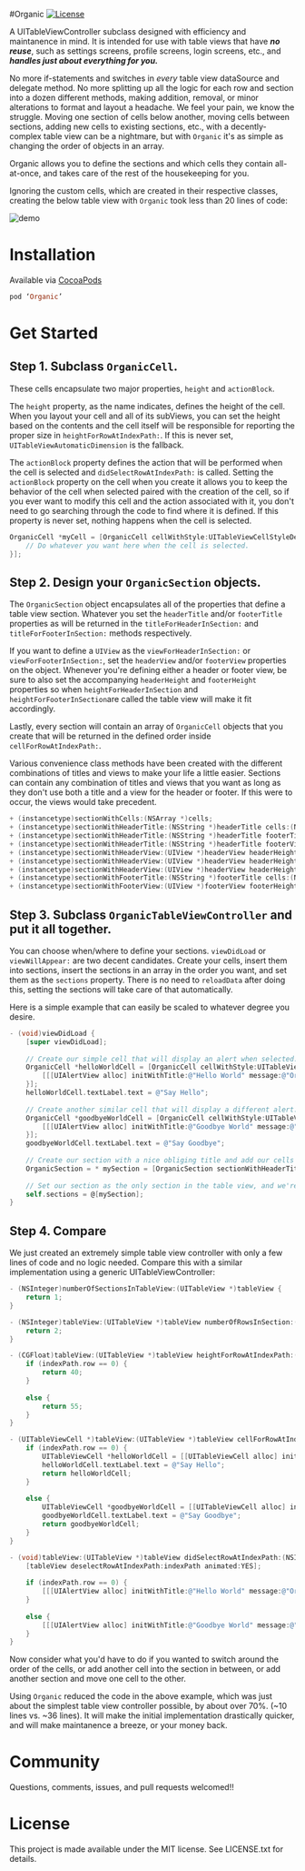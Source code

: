 #Organic [![License](http://img.shields.io/:license-mit-blue.svg)](http://doge.mit-license.org)

A UITableViewController subclass designed with efficiency and maintanence in mind. It is intended for use with table views that have ***no reuse***, such as settings screens, profile screens, login screens, etc., and ***handles just about everything for you.***

No more if-statements and switches in *every* table view dataSource and delegate method. No more splitting up all the logic for each row and section into a dozen different methods, making addition, removal, or minor alterations to format and layout a headache. We feel your pain, we know the struggle. Moving one section of cells below another, moving cells between sections, adding new cells to existing sections, etc., with a decently-complex table view can be a nightmare, but with `Organic` it's as simple as changing the order of objects in an array.

Organic allows you to define the sections and which cells they contain all-at-once, and takes care of the rest of the housekeeping for you.

Ignoring the custom cells, which are created in their respective classes, creating the below table view with `Organic` took less than 20 lines of code:

![demo](Screenshots/demo.png)



Installation
===

Available via [CocoaPods](http://cocoapods.org/?q=Organic)

```ruby
pod ‘Organic’
```

Get Started
====

Step 1. Subclass `OrganicCell`.
---

These cells encapsulate two major properties, `height` and `actionBlock`.

The `height` property, as the name indicates, defines the height of the cell. When you layout your cell and all of its subViews, you can set the height based on the contents and the cell itself will be responsible for reporting the proper size in `heightForRowAtIndexPath:`. If this is never set, `UITableViewAutomaticDimension` is the fallback.

The `actionBlock` property defines the action that will be performed when the cell is selected and `didSelectRowAtIndexPath:` is called. Setting the `actionBlock` property on the cell when you create it allows you to keep the behavior of the cell when selected paired with the creation of the cell, so if you ever want to modify this cell and the action associated with it, you don't need to go searching through the code to find where it is defined.  If this property is never set, nothing happens when the cell is selected.

```objective-c
OrganicCell *myCell = [OrganicCell cellWithStyle:UITableViewCellStyleDefault height:44 actionBlock:^{
	// Do whatever you want here when the cell is selected.
}];
```

Step 2. Design your `OrganicSection` objects.
---

The `OrganicSection` object encapsulates all of the properties that define a table view section. Whatever you set the `headerTitle` and/or `footerTitle` properties as will be returned in the `titleForHeaderInSection:` and `titleForFooterInSection:` methods respectively. 

If you want to define a `UIView` as the `viewForHeaderInSection:` or `viewForFooterInSection:`, set the `headerView` and/or `footerView` properties on the object. Whenever you're defining either a header or footer view, be sure to also set the accompanying `headerHeight` and `footerHeight` properties so when `heightForHeaderInSection` and `heightForFooterInSection`are called the table view will make it fit accordingly.

Lastly, every section will contain an array of `OrganicCell` objects that you create that will be returned in the defined order inside `cellForRowAtIndexPath:`.

Various convenience class methods have been created with the different combinations of titles and views to make your life a little easier. Sections can contain any combination of titles and views that you want as long as they don't use both a title and a view for the header or footer. If this were to occur, the views would take precedent.

```objective-c
+ (instancetype)sectionWithCells:(NSArray *)cells;
+ (instancetype)sectionWithHeaderTitle:(NSString *)headerTitle cells:(NSArray *)cells;
+ (instancetype)sectionWithHeaderTitle:(NSString *)headerTitle footerTitle:(NSString *)footerTitle cells:(NSArray *)cells;
+ (instancetype)sectionWithHeaderTitle:(NSString *)headerTitle footerView:(UIView *)footerView footerHeight:(CGFloat)footerHeight cells:(NSArray *)cells;
+ (instancetype)sectionWithHeaderView:(UIView *)headerView headerHeight:(CGFloat)headerHeight cells:(NSArray *)cells;
+ (instancetype)sectionWithHeaderView:(UIView *)headerView headerHeight:(CGFloat)headerHeight footerTitle:(NSString *)footerTitle cells:(NSArray *)cells;
+ (instancetype)sectionWithHeaderView:(UIView *)headerView headerHeight:(CGFloat)headerHeight footerView:(UIView *)footerView footerHeight:(CGFloat)footerHeight cells:(NSArray *)cells;
+ (instancetype)sectionWithFooterTitle:(NSString *)footerTitle cells:(NSArray *)cells;
+ (instancetype)sectionWithFooterView:(UIView *)footerView footerHeight:(CGFloat)footerHeight cells:(NSArray *)cells;
```

Step 3. Subclass `OrganicTableViewController` and put it all together.
---

You can choose when/where to define your sections. `viewDidLoad` or `viewWillAppear:` are two decent candidates. Create your cells, insert them into sections, insert the sections in an array in the order you want, and set them as the `sections` property. There is no need to `reloadData` after doing this, setting the sections will take care of that automatically.

Here is a simple example that can easily be scaled to whatever degree you desire.



```objective-c
- (void)viewDidLoad {
	[super viewDidLoad];
	
	// Create our simple cell that will display an alert when selected.
	OrganicCell *helloWorldCell = [OrganicCell cellWithStyle:UITableViewCellStyleDefault height:40 actionBlock:^{
		[[[UIAlertView alloc] initWithTitle:@"Hello World" message:@"Organic is awesome!" delegate:nil cancelButtonTitle:@"OK" otherButtonTitles:nil] show];
	}];
	helloWorldCell.textLabel.text = @"Say Hello";
	
	// Create another similar cell that will display a different alert.
	OrganicCell *goodbyeWorldCell = [OrganicCell cellWithStyle:UITableViewCellStyleDefault height:55 actionBlock:^{
		[[[UIAlertView alloc] initWithTitle:@"Goodbye World" message:@"Toodles!" delegate:nil cancelButtonTitle:@"OK" otherButtonTitles:nil] show];
	}];
	goodbyeWorldCell.textLabel.text = @"Say Goodbye";
	
	// Create our section with a nice obliging title and add our cells to it.
	OrganicSection = * mySection = [OrganicSection sectionWithHeaderTitle:@"Welcome" cells:@[helloWorldCell, goodbyeWorldCell]];
	
	// Set our section as the only section in the table view, and we're all done!
	self.sections = @[mySection];
}
```

Step 4. Compare
---
We just created an extremely simple table view controller with only a few lines of code and no logic needed. Compare this with a similar implementation using a generic UITableViewController:

```objective-c
- (NSInteger)numberOfSectionsInTableView:(UITableView *)tableView {
    return 1;
}

- (NSInteger)tableView:(UITableView *)tableView numberOfRowsInSection:(NSInteger)section {
    return 2;
}

- (CGFloat)tableView:(UITableView *)tableView heightForRowAtIndexPath:(NSIndexPath *)indexPath {
    if (indexPath.row == 0) {
        return 40;
    }
    
    else {
        return 55;
    }
}

- (UITableViewCell *)tableView:(UITableView *)tableView cellForRowAtIndexPath:(NSIndexPath *)indexPath {
    if (indexPath.row == 0) {
        UITableViewCell *helloWorldCell = [[UITableViewCell alloc] initWithStyle:UITableViewCellStyleDefault reuseIdentifier:nil];
        helloWorldCell.textLabel.text = @"Say Hello";
        return helloWorldCell;
    }
    
    else {
        UITableViewCell *goodbyeWorldCell = [[UITableViewCell alloc] initWithStyle:UITableViewCellStyleDefault reuseIdentifier:nil];
        goodbyeWorldCell.textLabel.text = @"Say Goodbye";
        return goodbyeWorldCell;
    }
}

- (void)tableView:(UITableView *)tableView didSelectRowAtIndexPath:(NSIndexPath *)indexPath {
    [tableView deselectRowAtIndexPath:indexPath animated:YES];
    
    if (indexPath.row == 0) {
        [[[UIAlertView alloc] initWithTitle:@"Hello World" message:@"Organic is awesome!" delegate:nil cancelButtonTitle:@"OK" otherButtonTitles:nil] show];
    }
    
    else {
        [[[UIAlertView alloc] initWithTitle:@"Goodbye World" message:@"Toodles!" delegate:nil cancelButtonTitle:@"OK" otherButtonTitles:nil] show];
    }
}
```

Now consider what you'd have to do if you wanted to switch around the order of the cells, or add another cell into the section in between, or add another section and move one cell to the other.

Using `Organic` reduced the code in the above example, which was just about the simplest table view controller possible, by about over 70%. (~10 lines vs. ~36 lines). It will make the initial implementation drastically quicker, and will make maintanence a breeze, or your money back.

Community
====

Questions, comments, issues, and pull requests welcomed!!


License
====

This project is made available under the MIT license. See LICENSE.txt for details.
